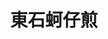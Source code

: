 ---
title: "東石蚵仔煎"
description: "東石蚵仔煎"
layout: shop
keywords:
  - 美食競賽
  - 台灣美食
  - 美食精選
datePublished: "2025-06-30"
dateModified: "2025-07-07"
city: "新北市"
district: "永和區"
address: "新北市永和區永平路159號"
phone: ""
geo: "25.00865557804342, 121.51078620570179"
google_map: "https://maps.app.goo.gl/HtU31fXjZG3p5Qqi6"
footinder: "https://footinder.com.tw/%E6%96%B0%E5%8C%97%E5%B8%82%E6%B0%B8%E5%92%8C%E5%8D%80/362045/"
official: ""
award:
  - name: "夜市王"
    year: "2024"
    entries:
      - nightMarket: "樂華夜市"
        food_type: "蚵仔煎"
        rank: "第九名"

---